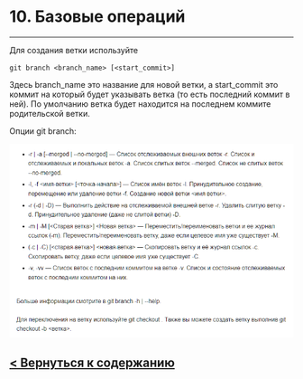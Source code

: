 # 10. Базовые операций

***
Для создания ветки используйте

```
git branch <branch_name> [<start_commit>]
```
Здесь branch_name это название для новой ветки, а start_commit это коммит на который будет указывать ветка (то есть последний коммит в ней). По умолчанию ветка будет находится на последнем коммите родительской ветки.

Опции git branch:

![git-logo](./operitions.png)


## [< Вернуться к содержанию](./readme.md)